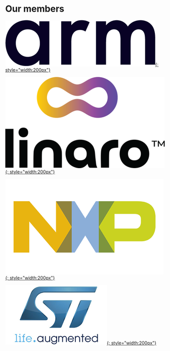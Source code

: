 # Our members

[![Arm](./images/Arm_Logo_ink.png){: style="width:200px"}](https://www.arm.com)

[![linaro](./images/Linaro-04-colored_Pos.png){: style="width:200px"}](https://www.linaro.org)

[![NXP](./images/nxp.jpg){: style="width:200px"}](https://www.nxp.com)

[![STMicroelectronics](./images/ST.jpg){: style="width:200px"}](https://www.st.com)